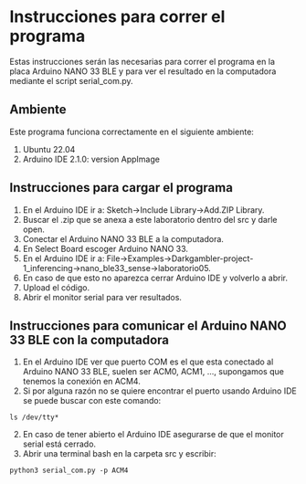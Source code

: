 # Instrucciones para correr el programa

Estas instrucciones serán las necesarias para correr el programa en la placa Arduino NANO 33 BLE y para ver el resultado en la computadora mediante el script serial_com.py.

## Ambiente

Este programa funciona correctamente en el siguiente ambiente:
1. Ubuntu 22.04
2. Arduino IDE 2.1.0: version AppImage

## Instrucciones para cargar el programa

1. En el Arduino IDE ir a: Sketch->Include Library->Add.ZIP Library.
2. Buscar el .zip que se anexa a este laboratorio dentro del src y darle open.
3. Conectar el Arduino NANO 33 BLE a la computadora.
4. En Select Board escoger Arduino NANO 33.
5. En el Arduino IDE ir a: File->Examples->Darkgambler-project-1_inferencing->nano_ble33_sense->laboratorio05.
6. En caso de que esto no aparezca cerrar Arduino IDE y volverlo a abrir.
7. Upload el código.
8. Abrir el monitor serial para ver resultados.

## Instrucciones para comunicar el Arduino NANO 33 BLE con la computadora

1. En el Arduino IDE ver que puerto COM es el que esta conectado al Arduino NANO 33 BLE, suelen ser ACM0, ACM1, ..., supongamos que tenemos la conexión en ACM4.
2. Si por alguna razón no se quiere encontrar el puerto usando Arduino IDE se puede buscar con este comando:
```
ls /dev/tty*
```
2. En caso de tener abierto el Arduino IDE asegurarse de que el monitor serial está cerrado.
3. Abrir una terminal bash en la carpeta src y escribir:
```
python3 serial_com.py -p ACM4
```